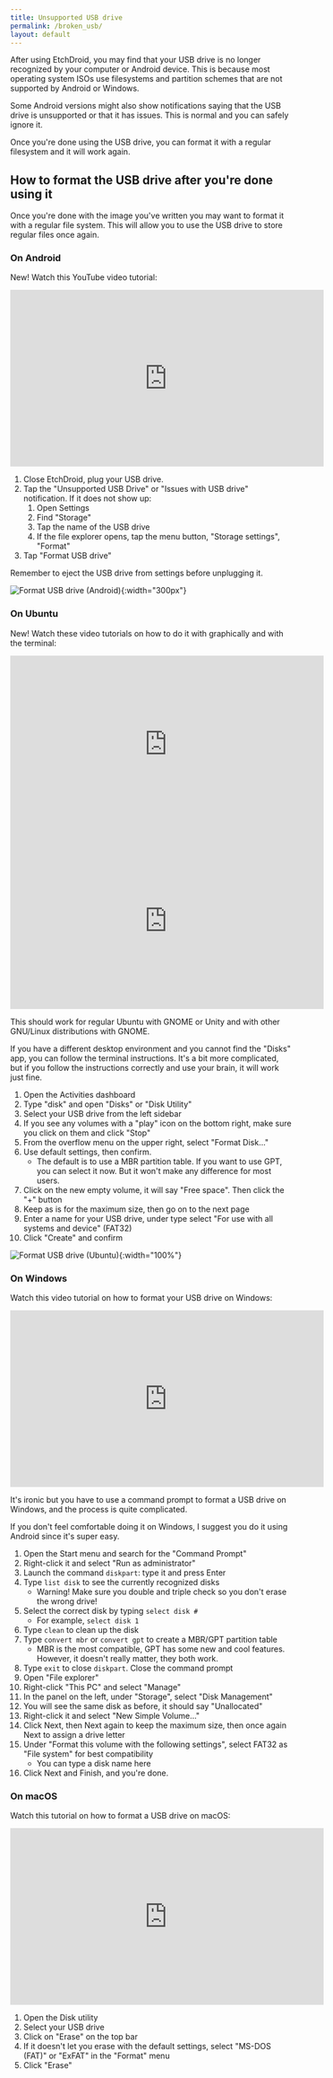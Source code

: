 ```yaml
---
title: Unsupported USB drive
permalink: /broken_usb/
layout: default
---
```


After using EtchDroid, you may find that your USB drive is no longer recognized
by your computer or Android device. This is because most operating system ISOs
use filesystems and partition schemes that are not supported by Android or Windows.

Some Android versions might also show notifications saying that the USB drive is
unsupported or that it has issues. This is normal and you can safely ignore it.

Once you're done using the USB drive, you can format it with a regular filesystem
and it will work again.

## How to format the USB drive after you're done using it

Once you're done with the image you've written you may want to format it with a
regular file system. This will allow you to use the USB drive to store regular
files once again.

### On Android

New! Watch this YouTube video tutorial:

<iframe width="560" height="315" src="https://www.youtube-nocookie.com/embed/VBSXz9LfCbw" frameborder="0" allow="accelerometer; autoplay; encrypted-media; gyroscope; picture-in-picture" allowfullscreen></iframe>

1. Close EtchDroid, plug your USB drive.
1. Tap the "Unsupported USB Drive" or "Issues with USB drive" notification.
   If it does not show up:
   1. Open Settings
   1. Find "Storage"
   1. Tap the name of the USB drive
   1. If the file explorer opens, tap the menu button, "Storage settings", "Format"
1. Tap "Format USB drive"

Remember to eject the USB drive from settings before unplugging it.

![Format USB drive (Android)](/assets/img/format_android.png){:width="300px"}

### On Ubuntu

New! Watch these video tutorials on how to do it with graphically and with the terminal:

<iframe width="560" height="315" src="https://www.youtube-nocookie.com/embed/a5MCVQ6GW8I" frameborder="0" allow="accelerometer; autoplay; encrypted-media; gyroscope; picture-in-picture" allowfullscreen></iframe> <iframe width="560" height="315" src="https://www.youtube-nocookie.com/embed/rwHSqTMB96k" frameborder="0" allow="accelerometer; autoplay; encrypted-media; gyroscope; picture-in-picture" allowfullscreen></iframe>

This should work for regular Ubuntu with GNOME or Unity and with other GNU/Linux distributions with GNOME.

If you have a different desktop environment and you cannot find the "Disks" app, you can follow the terminal instructions. It's a bit more complicated, but if you follow the instructions correctly and use your brain, it will work just fine.

1. Open the Activities dashboard
1. Type "disk" and open "Disks" or "Disk Utility"
1. Select your USB drive from the left sidebar
1. If you see any volumes with a "play" icon on the bottom right, make sure you click on them and click "Stop"
1. From the overflow menu on the upper right, select "Format Disk..."
1. Use default settings, then confirm.
   - The default is to use a MBR partition table. If you want to use GPT, you can select it now. But it won't make any difference for most users.
1. Click on the new empty volume, it will say "Free space". Then click the "+" button
1. Keep as is for the maximum size, then go on to the next page
1. Enter a name for your USB drive, under type select "For use with all systems and device" (FAT32)
1. Click "Create" and confirm

![Format USB drive (Ubuntu)](/assets/img/format_linux.png){:width="100%"}

### On Windows

Watch this video tutorial on how to format your USB drive on Windows:

<iframe width="560" height="315" src="https://www.youtube-nocookie.com/embed/lFckE3WLN18" frameborder="0" allow="accelerometer; autoplay; encrypted-media; gyroscope; picture-in-picture" allowfullscreen></iframe>

It's ironic but you have to use a command prompt to format a USB drive on Windows, and the process is quite complicated.

If you don't feel comfortable doing it on Windows, I suggest you do it using Android since it's super easy.

1. Open the Start menu and search for the "Command Prompt"
1. Right-click it and select "Run as administrator"
1. Launch the command `diskpart`: type it and press Enter
1. Type `list disk` to see the currently recognized disks
   - Warning! Make sure you double and triple check so you don't erase the wrong drive!
1. Select the correct disk by typing `select disk #`
   - For example, `select disk 1`
1. Type `clean` to clean up the disk
1. Type `convert mbr` or `convert gpt` to create a MBR/GPT partition table
   - MBR is the most compatible, GPT has some new and cool features. However, it doesn't really matter, they both work.
1. Type `exit` to close `diskpart`. Close the command prompt
1. Open "File explorer"
1. Right-click "This PC" and select "Manage"
1. In the panel on the left, under "Storage", select "Disk Management"
1. You will see the same disk as before, it should say "Unallocated"
1. Right-click it and select "New Simple Volume..."
1. Click Next, then Next again to keep the maximum size, then once again Next to assign a drive letter
1. Under "Format this volume with the following settings", select FAT32 as "File system" for best compatibility
   - You can type a disk name here
1. Click Next and Finish, and you're done.

### On macOS

Watch this tutorial on how to format a USB drive on macOS:

<iframe width="560" height="315" src="https://www.youtube-nocookie.com/embed/FgbcEl6vA4o" frameborder="0" allow="accelerometer; autoplay; encrypted-media; gyroscope; picture-in-picture" allowfullscreen></iframe>

1. Open the Disk utility
1. Select your USB drive
1. Click on "Erase" on the top bar
1. If it doesn't let you erase with the default settings, select "MS-DOS (FAT)" or "ExFAT" in the "Format" menu
1. Click "Erase"

